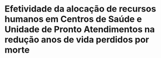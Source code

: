 # Efetividade da alocação de recursos humanos em Centros de Saúde e Unidade de Pronto Atendimentos na redução anos de vida perdidos por morte
